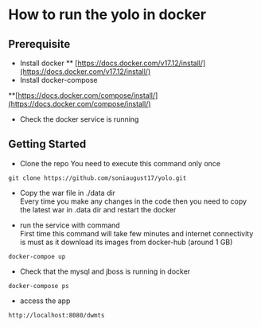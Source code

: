# How to run the yolo in docker

## Prerequisite 

* Install docker 
** [https://docs.docker.com/v17.12/install/](https://docs.docker.com/v17.12/install/)
* Install docker-compose

**[https://docs.docker.com/compose/install/](https://docs.docker.com/compose/install/)


* Check the docker service is running

## Getting Started

* Clone the repo 
You need to execute this command only once
```
git clone https://github.com/soniaugust17/yolo.git
```

* Copy the war file in ./data dir  
Every time you make any changes in the code then you need to copy the latest war in .data dir and restart the docker

* run the service with command  
First time this command will take few minutes and internet connectivity is must as it download its images from docker-hub (around 1 GB)
```
docker-compoe up
```

* Check that the mysql and jboss is running in docker 

```
docker-compose ps 
```
* access the app 
```
http://localhost:8080/dwmts
```


